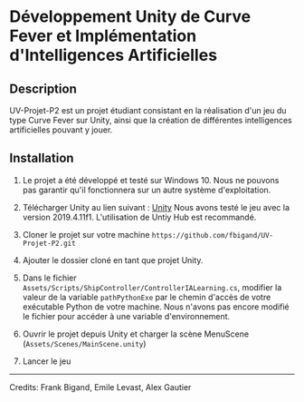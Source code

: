 # Développement Unity de Curve Fever et Implémentation d'Intelligences Artificielles

## Description

UV-Projet-P2 est un projet étudiant consistant en la réalisation d'un jeu du type Curve Fever sur Unity, ainsi que la création de différentes intelligences artificielles pouvant y jouer.

## Installation

1. Le projet a été développé et testé sur Windows 10. Nous ne pouvons pas garantir qu'il fonctionnera sur un autre système d'exploitation.

1. Télécharger Unity au lien suivant : [Unity](https://unity3d.com/fr/get-unity/download)
Nous avons testé le jeu avec la version 2019.4.11f1. L'utilisation de Untiy Hub est recommandé.

1. Cloner le projet sur votre machine
`https://github.com/fbigand/UV-Projet-P2.git`

1. Ajouter le dossier cloné en tant que projet Unity.

1. Dans le fichier `Assets/Scripts/ShipController/ControllerIALearning.cs`, modifier la valeur de la variable `pathPythonExe` par le chemin d'accès de votre exécutable Python de votre machine. Nous n'avons pas encore modifié le fichier pour accéder à une variable d'environnement.

1. Ouvrir le projet depuis Unity et charger la scène MenuScene (`Assets/Scenes/MainScene.unity`)

1. Lancer le jeu

<hr>

Credits: Frank Bigand, Emile Levast, Alex Gautier
